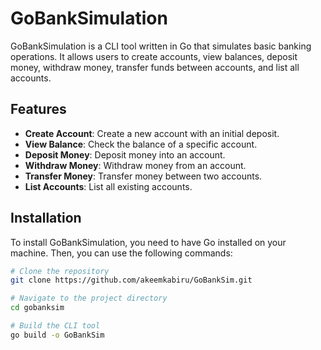 # GoBankSimulation

GoBankSimulation is a CLI tool written in Go that simulates basic banking operations. It allows users to create accounts, view balances, deposit money, withdraw money, transfer funds between accounts, and list all accounts.

## Features

- **Create Account**: Create a new account with an initial deposit.
- **View Balance**: Check the balance of a specific account.
- **Deposit Money**: Deposit money into an account.
- **Withdraw Money**: Withdraw money from an account.
- **Transfer Money**: Transfer money between two accounts.
- **List Accounts**: List all existing accounts.

## Installation

To install GoBankSimulation, you need to have Go installed on your machine. Then, you can use the following commands:

```bash
# Clone the repository
git clone https://github.com/akeemkabiru/GoBankSim.git

# Navigate to the project directory
cd gobanksim

# Build the CLI tool
go build -o GoBankSim
